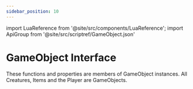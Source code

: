 ```yaml
---
sidebar_position: 10
---
```


import LuaReference from '@site/src/components/LuaReference';
import ApiGroup from '@site/src/scriptref/GameObject.json'

# GameObject Interface

These functions and properties are members of GameObject instances. All Creatures, Items and the Player are GameObjects. 

<LuaReference group={ApiGroup} />
